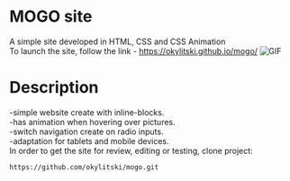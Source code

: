# MOGO site
A simple site developed in HTML, CSS and CSS Animation<br>
To launch the site, follow the link - https://okylitski.github.io/mogo/
<img src="/assets/image/mogo.gif" alt="GIF" style="max-width:100%">


# Description
-simple website create with inline-blocks.<br>
-has animation when hovering over pictures.<br>
-switch navigation create on radio inputs.<br>
-adaptation for tablets and mobile devices.<br>
In order to get the site for review, editing or testing, clone project:
```
https://github.com/okylitski/mogo.git
```
